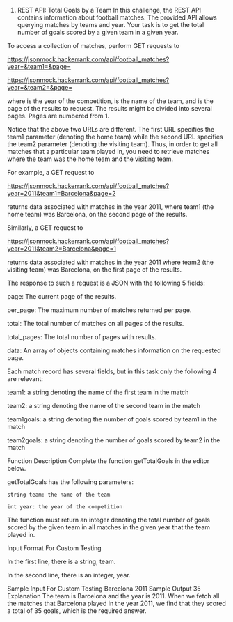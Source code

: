 1. REST API: Total Goals by a Team
In this challenge, the REST API contains information about football matches. The provided API allows querying matches by teams and year. Your task is to get the total number of goals scored by a given team in a given year.

To access a collection of matches, perform GET requests to

https://jsonmock.hackerrank.com/api/football_matches?year=&team1=&page=

https://jsonmock.hackerrank.com/api/football_matches?year=&team2=&page=

where is the year of the competition, is the name of the team, and is the page of the results to request. The results might be divided into several pages. Pages are numbered from 1.

Notice that the above two URLs are different. The first URL specifies the team1 parameter (denoting the home team) while the second URL specifies the team2 parameter (denoting the visiting team). Thus, in order to get all matches that a particular team played in, you need to retrieve matches where the team was the home team and the visiting team.

For example, a GET request to

https://jsonmock.hackerrank.com/api/football_matches?year=2011&team1=Barcelona&page=2

returns data associated with matches in the year 2011, where team1 (the home team) was Barcelona, on the second page of the results.

Similarly, a GET request to

https://jsonmock.hackerrank.com/api/football_matches?year=2011&team2=Barcelona&page=1

returns data associated with matches in the year 2011 where team2 (the visiting team) was Barcelona, on the first page of the results.

The response to such a request is a JSON with the following 5 fields:

page: The current page of the results.

per_page: The maximum number of matches returned per page.

total: The total number of matches on all pages of the results.

total_pages: The total number of pages with results.

data: An array of objects containing matches information on the requested page.

Each match record has several fields, but in this task only the following 4 are relevant:

team1: a string denoting the name of the first team in the match

team2: a string denoting the name of the second team in the match

team1goals: a string denoting the number of goals scored by team1 in the match

team2goals: a string denoting the number of goals scored by team2 in the match

Function Description
Complete the function getTotalGoals in the editor below.

getTotalGoals has the following parameters:

    string team: the name of the team

    int year: the year of the competition

The function must return an integer denoting the total number of goals scored by the given team in all matches in the given year that the team played in.

Input Format For Custom Testing

In the first line, there is a string, team.

In the second line, there is an integer, year.

Sample Input For Custom Testing
Barcelona
2011
Sample Output
35
Explanation
The team is Barcelona and the year is 2011. When we fetch all the matches that Barcelona played in the year 2011, we find that they scored a total of 35 goals, which is the required answer.